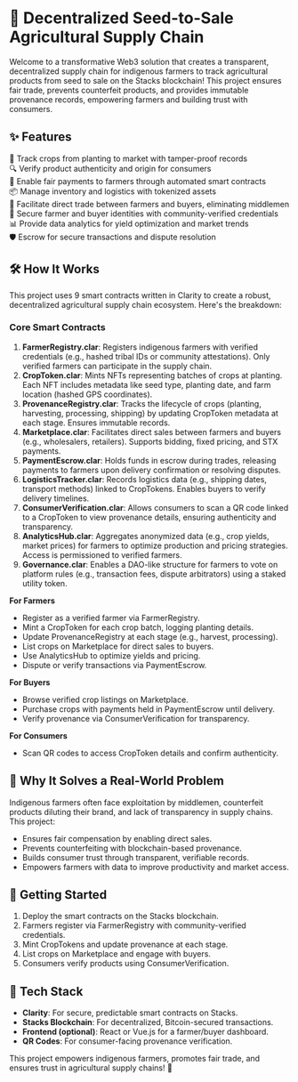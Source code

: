 # 🌱 Decentralized Seed-to-Sale Agricultural Supply Chain

Welcome to a transformative Web3 solution that creates a transparent, decentralized supply chain for indigenous farmers to track agricultural products from seed to sale on the Stacks blockchain! This project ensures fair trade, prevents counterfeit products, and provides immutable provenance records, empowering farmers and building trust with consumers.

## ✨ Features

🌾 Track crops from planting to market with tamper-proof records  
🔍 Verify product authenticity and origin for consumers  
💸 Enable fair payments to farmers through automated smart contracts  
📦 Manage inventory and logistics with tokenized assets  
🤝 Facilitate direct trade between farmers and buyers, eliminating middlemen  
🔐 Secure farmer and buyer identities with community-verified credentials  
📊 Provide data analytics for yield optimization and market trends  
🛡️ Escrow for secure transactions and dispute resolution  

## 🛠 How It Works

This project uses 9 smart contracts written in Clarity to create a robust, decentralized agricultural supply chain ecosystem. Here's the breakdown:

### Core Smart Contracts
1. **FarmerRegistry.clar**: Registers indigenous farmers with verified credentials (e.g., hashed tribal IDs or community attestations). Only verified farmers can participate in the supply chain.
2. **CropToken.clar**: Mints NFTs representing batches of crops at planting. Each NFT includes metadata like seed type, planting date, and farm location (hashed GPS coordinates).
3. **ProvenanceRegistry.clar**: Tracks the lifecycle of crops (planting, harvesting, processing, shipping) by updating CropToken metadata at each stage. Ensures immutable records.
4. **Marketplace.clar**: Facilitates direct sales between farmers and buyers (e.g., wholesalers, retailers). Supports bidding, fixed pricing, and STX payments.
5. **PaymentEscrow.clar**: Holds funds in escrow during trades, releasing payments to farmers upon delivery confirmation or resolving disputes.
6. **LogisticsTracker.clar**: Records logistics data (e.g., shipping dates, transport methods) linked to CropTokens. Enables buyers to verify delivery timelines.
7. **ConsumerVerification.clar**: Allows consumers to scan a QR code linked to a CropToken to view provenance details, ensuring authenticity and transparency.
8. **AnalyticsHub.clar**: Aggregates anonymized data (e.g., crop yields, market prices) for farmers to optimize production and pricing strategies. Access is permissioned to verified farmers.
9. **Governance.clar**: Enables a DAO-like structure for farmers to vote on platform rules (e.g., transaction fees, dispute arbitrators) using a staked utility token.

**For Farmers**  
- Register as a verified farmer via FarmerRegistry.  
- Mint a CropToken for each crop batch, logging planting details.  
- Update ProvenanceRegistry at each stage (e.g., harvest, processing).  
- List crops on Marketplace for direct sales to buyers.  
- Use AnalyticsHub to optimize yields and pricing.  
- Dispute or verify transactions via PaymentEscrow.  

**For Buyers**  
- Browse verified crop listings on Marketplace.  
- Purchase crops with payments held in PaymentEscrow until delivery.  
- Verify provenance via ConsumerVerification for transparency.  

**For Consumers**  
- Scan QR codes to access CropToken details and confirm authenticity.  

## 🚀 Why It Solves a Real-World Problem

Indigenous farmers often face exploitation by middlemen, counterfeit products diluting their brand, and lack of transparency in supply chains. This project:  
- Ensures fair compensation by enabling direct sales.  
- Prevents counterfeiting with blockchain-based provenance.  
- Builds consumer trust through transparent, verifiable records.  
- Empowers farmers with data to improve productivity and market access.  

## 📝 Getting Started

1. Deploy the smart contracts on the Stacks blockchain.  
2. Farmers register via FarmerRegistry with community-verified credentials.  
3. Mint CropTokens and update provenance at each stage.  
4. List crops on Marketplace and engage with buyers.  
5. Consumers verify products using ConsumerVerification.  

## 🔧 Tech Stack

- **Clarity**: For secure, predictable smart contracts on Stacks.  
- **Stacks Blockchain**: For decentralized, Bitcoin-secured transactions.  
- **Frontend (optional)**: React or Vue.js for a farmer/buyer dashboard.  
- **QR Codes**: For consumer-facing provenance verification.  

This project empowers indigenous farmers, promotes fair trade, and ensures trust in agricultural supply chains! 🌾